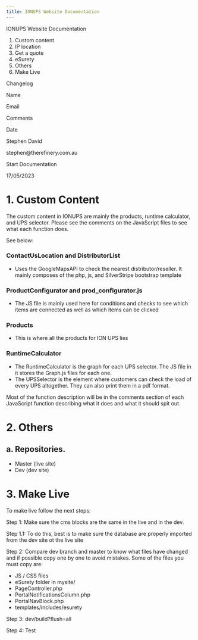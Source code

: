 ```yaml
---
title: IONUPS Website Documentation
---
```


IONUPS Website Documentation

1. Custom content
2. IP location
3. Get a quote
4. eSurety
5. Others
6. Make Live

Changelog

Name

Email

Comments

Date

Stephen David

stephen\@therefinery.com.au

Start Documentation

17/05/2023

# 1. Custom Content

The custom content in IONUPS are mainly the products, runtime calculator, and UPS selector. Please see the comments on the JavaScript files to see what each function does.

See below:

### ContactUsLocation and DistributorList

* Uses the GoogleMapsAPI to check the nearest distributor/reseller. It mainly composes of the php, js, and SilverStripe bootstrap template

### ProductConfigurator and prod\_configurator.js

* The JS file is mainly used here for conditions and checks to see which items are connected as well as which items can be clicked

### Products

* This is where all the products for ION UPS lies

### RuntimeCalculator

* The RuntimeCalculator is the graph for each UPS selector. The JS file in it stores the Graph.js files for each one.
* The UPSSelector is the element where customers can check the load of every UPS altogether. They can also print them in a pdf format.

Most of the function description will be in the comments section of each JavaScript function describing what it does and what it should spit out.

# 2. Others

## a. Repositories.

* Master (live site)
* Dev (dev site)

# 3. Make Live

To make live follow the next steps:

Step 1: Make sure the cms blocks are the same in the live and in the dev.

Step 1.1: To do this, best is to make sure the database are properly imported from the dev site ot the live site

Step 2: Compare dev branch and master to know what files have changed and if possible copy one by one to avoid mistakes. Some of the files you must copy are:

* JS / CSS files
* eSurety folder in mysite/
* PageController.php
* PortalNotificationsColumn.php
* PortalNavBlock.php
* templates/includes/esurety

Step 3: dev/build?flush=all

Step 4: Test
